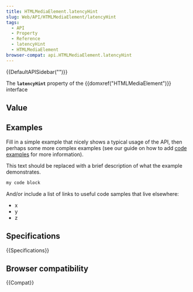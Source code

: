 ```yaml
---
title: HTMLMediaElement.latencyHint
slug: Web/API/HTMLMediaElement/latencyHint
tags:
  - API
  - Property
  - Reference
  - latencyHint
  - HTMLMediaElement
browser-compat: api.HTMLMediaElement.latencyHint
---
```

{{DefaultAPISidebar("")}}

The **`latencyHint`** property of the {{domxref("HTMLMediaElement")}} interface 

## Value



## Examples

Fill in a simple example that nicely shows a typical usage of the API, then perhaps some more complex examples (see our guide on how to add [code examples](/en-US/docs/MDN/Contribute/Structures/Code_examples) for more information).

This text should be replaced with a brief description of what the example demonstrates.

```js
my code block
```

And/or include a list of links to useful code samples that live elsewhere:

*   x
*   y
*   z

## Specifications

{{Specifications}}

## Browser compatibility

{{Compat}}


